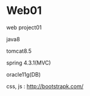 # Web01
web project01

java8

tomcat8.5

spring 4.3.1(MVC)

oracle11g(DB)

css, js : http://bootstrapk.com/
